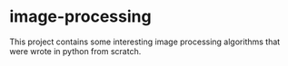 # image-processing
This project contains some interesting image processing algorithms that were wrote in python from scratch.
